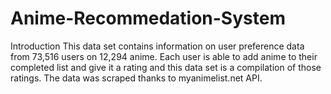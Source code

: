 # Anime-Recommedation-System
Introduction
This data set contains information on user preference data from 73,516 users on 12,294 anime. Each user is able to add anime to their completed list and give it a rating and this data set is a compilation of those ratings. The data was scraped thanks to myanimelist.net API.




